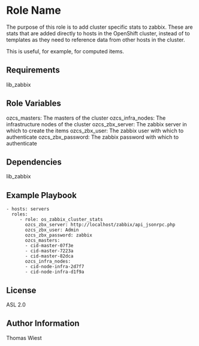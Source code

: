 Role Name
=========

The purpose of this role is to add cluster specific stats to zabbix. These are stats that are added directly to hosts in the OpenShift cluster, instead of to templates as they need to reference data from other hosts in the cluster.

This is useful, for example, for computed items.

Requirements
------------

lib_zabbix

Role Variables
--------------

  ozcs_masters: The masters of the cluster
  ozcs_infra_nodes: The infrastructure nodes of the cluster
  ozcs_zbx_server: The zabbix server in which to create the items
  ozcs_zbx_user: The zabbix user with which to authenticate
  ozcs_zbx_password: The zabbix password with which to authenticate


Dependencies
------------

lib_zabbix

Example Playbook
----------------

    - hosts: servers
      roles:
         - role: os_zabbix_cluster_stats
           ozcs_zbx_server: http://localhost/zabbix/api_jsonrpc.php
           ozcs_zbx_user: Admin
           ozcs_zbx_password: zabbix
           ozcs_masters:
           - cid-master-07f3e
           - cid-master-7223a
           - cid-master-82dca
           ozcs_infra_nodes:
           - cid-node-infra-2d7f7
           - cid-node-infra-d1f9a

License
-------

ASL 2.0

Author Information
------------------

Thomas Wiest
